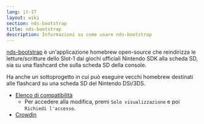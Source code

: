 ```yaml
---
lang: it-IT
layout: wiki
section: nds-bootstrap
title: nds-bootstrap
description: Informazioni su come usare nds-bootstrap
---
```


[nds-bootstrap](https://github.com/DS-Homebrew/nds-bootstrap) è un'applicazione homebrew open-source che reindirizza le letture/scritture dello Slot-1 dai giochi ufficiali Nintendo SDK alla scheda SD, sia su una flashcard che sulla scheda SD della console.

Ha anche un sottoprogetto in cui può eseguire vecchi homebrew destinati alle flashcard su una scheda SD del Nintendo DSi/3DS.

- [Elenco di compatibilità](https://docs.google.com/spreadsheets/d/1LRTkXOUXraTMjg1eedz_f7b5jiuyMv2x6e_jY_nyHSc/edit?usp=sharing)
  - Per accedere alla modifica, premi `Solo visualizzazione` e poi `Richiedi l'accesso`.
- [Crowdin](https://crowdin.com/project/nds-bootstrap)
